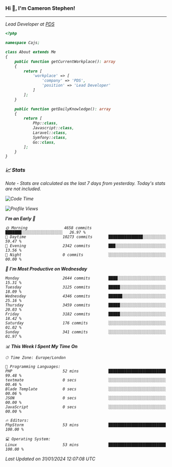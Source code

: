 ### Hi 👋, I'm Cameron Stephen!
<hr>
<p><em>Lead Developer at <a href="https://prindatasolutions.co.uk">PDS</a></p>


```php
<?php

namespace Cajs;

class About extends Me
{
    public function getCurrentWorkplace(): array
    {
        return [
            'workplace' => [
                'company' => 'PDS',
                'position' => 'Lead Developer'
            ]
        ];
    }

    public function getDailyKnowledge(): array
    {
        return [
            Php::class,
            Javascript::class,
            Laravel::class,
            Symfony::class,
            Go::class,
        ];
    }
}
```

### 📈 Stats
<p><em>Note - Stats are calculated as the last 7 days from yesterday. Today's stats are not included.</em></p>


<!--START_SECTION:waka-->
![Code Time](http://img.shields.io/badge/Code%20Time-3%2C646%20hrs%2059%20mins-blue)

![Profile Views](http://img.shields.io/badge/Profile%20Views-0-blue)

**I'm an Early 🐤** 

```text
🌞 Morning                4658 commits        ███████░░░░░░░░░░░░░░░░░░   26.97 % 
🌆 Daytime                10273 commits       ███████████████░░░░░░░░░░   59.47 % 
🌃 Evening                2342 commits        ███░░░░░░░░░░░░░░░░░░░░░░   13.56 % 
🌙 Night                  0 commits           ░░░░░░░░░░░░░░░░░░░░░░░░░   00.00 % 
```
📅 **I'm Most Productive on Wednesday** 

```text
Monday                   2644 commits        ████░░░░░░░░░░░░░░░░░░░░░   15.31 % 
Tuesday                  3125 commits        █████░░░░░░░░░░░░░░░░░░░░   18.09 % 
Wednesday                4346 commits        ██████░░░░░░░░░░░░░░░░░░░   25.16 % 
Thursday                 3459 commits        █████░░░░░░░░░░░░░░░░░░░░   20.03 % 
Friday                   3182 commits        █████░░░░░░░░░░░░░░░░░░░░   18.42 % 
Saturday                 176 commits         ░░░░░░░░░░░░░░░░░░░░░░░░░   01.02 % 
Sunday                   341 commits         ░░░░░░░░░░░░░░░░░░░░░░░░░   01.97 % 
```


📊 **This Week I Spent My Time On** 

```text
🕑︎ Time Zone: Europe/London

💬 Programming Languages: 
PHP                      52 mins             █████████████████████████   99.48 % 
textmate                 0 secs              ░░░░░░░░░░░░░░░░░░░░░░░░░   00.46 % 
Blade Template           0 secs              ░░░░░░░░░░░░░░░░░░░░░░░░░   00.06 % 
JSON                     0 secs              ░░░░░░░░░░░░░░░░░░░░░░░░░   00.00 % 
JavaScript               0 secs              ░░░░░░░░░░░░░░░░░░░░░░░░░   00.00 % 

🔥 Editors: 
PhpStorm                 53 mins             █████████████████████████   100.00 % 

💻 Operating System: 
Linux                    53 mins             █████████████████████████   100.00 % 
```


 Last Updated on 31/01/2024 12:07:08 UTC
<!--END_SECTION:waka-->
